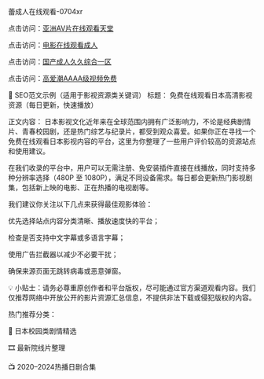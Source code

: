 
蕾成人在线观看-0704xr


点击访问：<a href="https://bered.pages.dev/">亚洲AV片在线观看天堂</a>

点击访问：<a href="https://https://rtj-3zo.pages.dev/">电影在线观看成人</a>

点击访问：<a href="https://bsdf-5f5.pages.dev/">国产成人久久综合一区</a>

点击访问：<a href="https://fdhf-454.pages.dev/">高爱潮AAAA级视频免费</a>


📄 SEO范文示例（适用于影视资源类关键词）
标题：
免费在线观看日本高清影视资源（每日更新，快速播放）

正文内容：
日本影视文化近年来在全球范围内拥有广泛影响力，不论是经典剧情片、青春校园剧，还是热门综艺与纪录片，都受到观众喜爱。如果你正在寻找一个免费在线观看日本影视内容的平台，这里为你整理了一些用户评价较高的资源站点和使用建议。

在我们收录的平台中，用户可以无需注册、免安装插件直接在线播放，同时支持多种分辨率选择（480P 至 1080P），满足不同设备需求。每日都会更新热门影视剧集，包括新上映的电影、正在热播的电视剧等。

我们建议你关注以下几点来获得最佳观影体验：

优先选择站点内容分类清晰、播放速度快的平台；

检查是否支持中文字幕或多语言字幕；

使用广告拦截器以减少不必要干扰；

确保来源页面无跳转病毒或恶意弹窗。

💡 小贴士：请务必尊重原创作者和平台版权，尽可能通过官方渠道观看内容。我们仅推荐网络中开放公开的影片资源汇总信息，不提供非法下载或侵犯版权的内容。

热门推荐分类：

🎥 日本校园类剧情精选

🎞️ 最新院线片整理

📺 2020–2024热播日剧合集



<span style="display:none;">[Canonical link](）</span>
